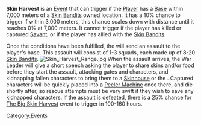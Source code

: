 **Skin Harvest** is an [Event](Events.md "wikilink") that can trigger if
the [Player](Nameless.md "wikilink") has a
[Base](Guide_to_Building_an_Outpost.md "wikilink") within 7,000 meters of a
[Skin Bandits](Skin_Bandits.md "wikilink") owned location. It has a 10%
chance to trigger if within 3,000 meters, this chance scales down with
distance until it reaches 0% at 7,000 meters. It cannot trigger if the
player has killed or captured [Savant](Savant.md "wikilink"), or if the
player has allied with the [Skin Bandits](Skin_Bandits.md "wikilink").

Once the conditions have been fulfilled, the [](Skin_Bandits.md) will send an assault to the player's
base. This assault will consist of 1-3 squads, each made up of 8-20
[Skin Bandits](Skin_Bandit.md "wikilink").
![](Skin_Harvest_Range.jpg "Skin_Harvest_Range.jpg") When the assault
arrives, the War Leader will give a short speech asking the player to
share skins and/or food before they start the assault, attacking gates
and characters, and kidnapping fallen characters to bring them to a
[Skinhouse](Skinhouse.md "wikilink") or the [](Skinhouse_HQ.md). Captured characters will be quickly placed
into a [Peeler Machine](Peeler_Machine.md "wikilink") once there, and die
shortly after, so rescue attempts must be very swift if they wish to
save any kidnapped characters. If the assault is defeated, there is a
25% chance for [The Big Skin Harvest](The_Big_Skin_Harvest.md "wikilink")
event to trigger in 100-160 hours.

[Category:Events](Category:Events "wikilink")